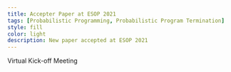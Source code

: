 ```yaml
---
title: Accepter Paper at ESOP 2021
tags: [Probabilistic Programming, Probabilistic Program Termination] 
style: fill
color: light
description: New paper accepted at ESOP 2021   
---
```



Virtual Kick-off Meeting   
